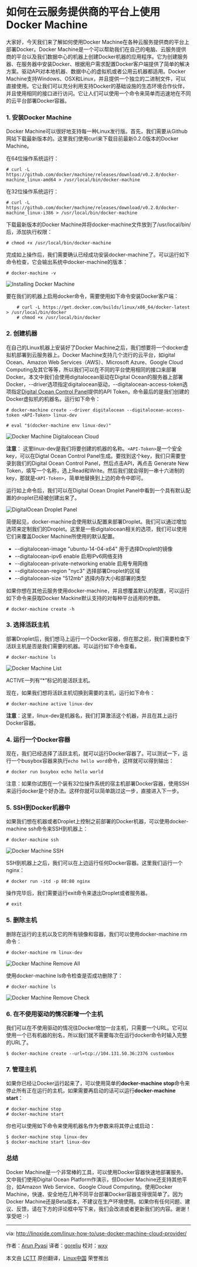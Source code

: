 如何在云服务提供商的平台上使用Docker Machine
================================================================================

大家好，今天我们来了解如何使用Docker Machine在各种云服务提供商的平台上部署Docker。Docker Machine是一个可以帮助我们在自己的电脑、云服务提供商的平台以及我们数据中心的机器上创建Docker机器的应用程序。它为创建服务器、在服务器中安装Docker、根据用户需求配置Docker客户端提供了简单的解决方案。驱动API对本地机器、数据中心的虚拟机或者公用云机器都适用。Docker Machine支持Windows、OSX和Linux，并且提供一个独立的二进制文件，可以直接使用。它让我们可以充分利用支持Docker的基础设施的生态环境合作伙伴，并且使用相同的接口进行访问。它让人们可以使用一个命令来简单而迅速地在不同的云平台部署Docker容器。

### 1. 安装Docker Machine ###

Docker Machine可以很好地支持每一种Linux发行版。首先，我们需要从Github网站下载最新版本的。这里我们使用curl来下载目前最新0.2.0版本的Docker Machine。

在64位操作系统运行：

    # curl -L https://github.com/docker/machine/releases/download/v0.2.0/docker-machine_linux-amd64 > /usr/local/bin/docker-machine

在32位操作系统运行：

    # curl -L https://github.com/docker/machine/releases/download/v0.2.0/docker-machine_linux-i386 > /usr/local/bin/docker-machine

下载最新版本的Docker Machine并将docker-machine文件放到了/usr/local/bin/后，添加执行权限：

    # chmod +x /usr/local/bin/docker-machine

完成如上操作后，我们需要确认已经成功安装docker-machine了。可以运行如下命令检查，它会输出系统中docker-machine的版本：

    # docker-machine -v

![Installing Docker Machine](http://blog.linoxide.com/wp-content/uploads/2015/05/installing-docker-machine.png)

要在我们的机器上启用docker命令，需要使用如下命令安装Docker客户端：

        # curl -L https://get.docker.com/builds/linux/x86_64/docker-latest > /usr/local/bin/docker
        # chmod +x /usr/local/bin/docker

### 2. 创建机器 ###

在自己的Linux机器上安装好了Docker Machine之后，我们想要将一个docker虚拟机部署到云服务器上。Docker Machine支持几个流行的云平台，如igital Ocean、Amazon Web Services（AWS）、Microsoft Azure、Google Cloud Computing及其它等等，所以我们可以在不同的平台使用相同的接口来部署Docker。本文中我们会使用digitalocean驱动在Digital Ocean的服务器上部署Docker，--driver选项指定digitalocean驱动，--digitalocean-access-token选项指定[Digital Ocean Control Panel][1]提供的API Token，命令最后的是我们创建的Docker虚拟机的机器名。运行如下命令：

    # docker-machine create --driver digitalocean --digitalocean-access-token <API-Token> linux-dev

    # eval "$(docker-machine env linux-dev)"

![Docker Machine Digitalocean Cloud](http://blog.linoxide.com/wp-content/uploads/2015/05/docker-machine-digitalocean-cloud.png)

**注意**： 这里linux-dev是我们将要创建的机器的名称。`<API-Token>`是一个安全key，可以在Digtal Ocean Control Panel生成。要找到这个key，我们只需要登录到我们的Digital Ocean Control Panel，然后点击API，再点击 Generate New Token，填写一个名称，选上Read和Write。然后我们就会得到一串十六进制的key，那就是`<API-Token>`，简单地替换到上边的命令中即可。

运行如上命令后，我们可以在Digital Ocean Droplet Panel中看到一个具有默认配置的droplet已经被创建出来了。

![DigitalOcean Droplet Panel](http://blog.linoxide.com/wp-content/uploads/2015/05/digitalocean-droplet-panel.png)

简便起见，docker-machine会使用默认配置来部署Droplet。我们可以通过增加选项来定制我们的Droplet。这里是一些digitalocean相关的选项，我们可以使用它们来覆盖Docker Machine所使用的默认配置。

-    --digitalocean-image "ubuntu-14-04-x64" 用于选择Droplet的镜像
-    --digitalocean-ipv6 enable 启用IPv6网络支持
-    --digitalocean-private-networking enable 启用专用网络
-    --digitalocean-region "nyc3" 选择部署Droplet的区域
-    --digitalocean-size "512mb" 选择内存大小和部署的类型

如果你想在其他云服务使用docker-machine，并且想覆盖默认的配置，可以运行如下命令来获取Docker Mackine默认支持的对每种平台适用的参数。

    # docker-machine create -h

### 3. 选择活跃主机 ###

部署Droplet后，我们想马上运行一个Docker容器，但在那之前，我们需要检查下活跃主机是否是我们需要的机器。可以运行如下命令查看。

    # docker-machine ls

![Docker Machine List](http://blog.linoxide.com/wp-content/uploads/2015/05/docker-machine-ls.png)

ACTIVE一列有“*”标记的是活跃主机。

现在，如果我们想将活跃主机切换到需要的主机，运行如下命令：

    # docker-machine active linux-dev

**注意**：这里，linux-dev是机器名，我们打算激活这个机器，并且在其上运行Docker容器。

### 4. 运行一个Docker容器 ###

现在，我们已经选择了活跃主机，就可以运行Docker容器了。可以测试一下，运行一个busybox容器来执行`echo hello word`命令，这样就可以得到输出：

    # docker run busybox echo hello world

注意：如果你试图在一个装有32位操作系统的宿主机部署Docker容器，使用SSH来运行docker是个好办法。这样你就可以简单跳过这一步，直接进入下一步。

### 5. SSH到Docker机器中 ###

如果我们想在机器或者Droplet上控制之前部署的Docker机器，可以使用docker-machine ssh命令来SSH到机器上：

    # docker-machine ssh

![Docker Machine SSH](http://blog.linoxide.com/wp-content/uploads/2015/05/docker-machine-ssh.png)

SSH到机器上之后，我们可以在上边运行任何Docker容器。这里我们运行一个nginx：

    # docker run -itd -p 80:80 nginx

操作完毕后，我们需要运行exit命令来退出Droplet或者服务器。

    # exit

### 5. 删除主机 ###

删除在运行的主机以及它的所有镜像和容器，我们可以使用docker-machine rm命令：

    # docker-machine rm linux-dev

![Docker Machine Remove All](http://blog.linoxide.com/wp-content/uploads/2015/05/docker-machine-remove-machine.png)

使用docker-machine ls命令检查是否成功删除了：

    # docker-machine ls

![Docker Machine Remove Check](http://blog.linoxide.com/wp-content/uploads/2015/05/docker-machine-remove-check.png)

### 6. 在不使用驱动的情况新增一个主机 ###

我们可以在不使用驱动的情况往Docker增加一台主机，只需要一个URL。它可以使用一个已有机器的别名，所以我们就不需要每次在运行docker命令时输入完整的URL了。

    $ docker-machine create --url=tcp://104.131.50.36:2376 custombox

### 7. 管理主机 ###

如果你已经让Docker运行起来了，可以使用简单的**docker-machine stop**命令来停止所有正在运行的主机，如果需要再启动的话可以运行**docker-machine start**：

    # docker-machine stop
    # docker-machine start

你也可以使用如下命令来使用机器名作为参数来将其停止或启动：

    $ docker-machine stop linux-dev
    $ docker-machine start linux-dev

### 总结 ###

Docker Machine是一个非常棒的工具，可以使用Docker容器快速地部署服务。文中我们使用Digital Ocean Platform作演示，但Docker Machine还支持其他平台，如Amazon Web Service、Google Cloud Computing。使用Docker Machine，快速、安全地在几种不同平台部署Docker容器变得很简单了。因为Docker Machine还是Beta版本，不建议在生产环境使用。如果你有任何问题、建议、反馈，请在下方的评论框中写下来，我们会改进或者更新我们的内容。谢谢！享受吧 :-)

--------------------------------------------------------------------------------

via: http://linoxide.com/linux-how-to/use-docker-machine-cloud-provider/

作者：[Arun Pyasi][a]
译者：[goreliu](https://github.com/goreliu)
校对：[wxy](https://github.com/wxy)

本文由 [LCTT](https://github.com/LCTT/TranslateProject) 原创翻译，[Linux中国](https://linux.cn/) 荣誉推出

[a]:http://linoxide.com/author/arunp/
[1]:https://cloud.digitalocean.com/settings/applications